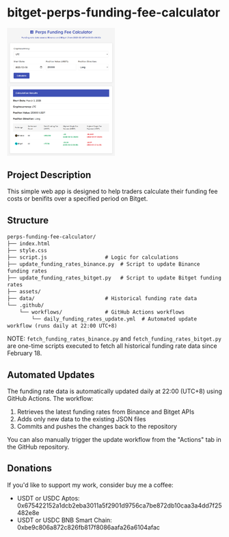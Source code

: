 # bitget-perps-funding-fee-calculator
 
<img src="assets/screenshot.png" alt="Funding Fee Calculator Screenshot" width="50%">


## Project Description

This simple web app is designed to help traders calculate their funding fee costs or benifits over a specified period on Bitget.

## Structure

```
perps-funding-fee-calculator/
├── index.html                  
├── style.css                   
├── script.js                   # Logic for calculations
├── update_funding_rates_binance.py  # Script to update Binance funding rates
├── update_funding_rates_bitget.py   # Script to update Bitget funding rates
├── assets/                     
├── data/                       # Historical funding rate data
└── .github/
    └── workflows/              # GitHub Actions workflows
        └── daily_funding_rates_update.yml  # Automated update workflow (runs daily at 22:00 UTC+8)
```

NOTE: `fetch_funding_rates_binance.py` and `fetch_funding_rates_bitget.py` are one-time scripts executed to fetch all historical funding rate data since February 18. 

## Automated Updates

The funding rate data is automatically updated daily at 22:00 (UTC+8) using GitHub Actions. The workflow:
1. Retrieves the latest funding rates from Binance and Bitget APIs
2. Adds only new data to the existing JSON files
3. Commits and pushes the changes back to the repository

You can also manually trigger the update workflow from the "Actions" tab in the GitHub repository.


## Donations

If you'd like to support my work, consider buy me a coffee:

- USDT or USDC Aptos:  
0x675422152a1dcb2eba3011a5f2901d9756ca7be872db10caa3a4dd7f25482e8e  
- USDT or USDC BNB Smart Chain:  
0xbe9c806a872c826fb817f8086aafa26a6104afac  